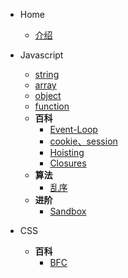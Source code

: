   * Home
    * [介绍](/README.md)

  * Javascript
    * [string](/pages/javascript/string)
    * [array](/pages/javascript/array)
    * [object](/pages/javascript/object)
    * [function](/pages/javascript/function)
    * **百科**
      * [Event-Loop](/pages/javascript/baike/event-loop)
      * [cookie、session](/pages/javascript/baike/difference-of-cookie-session-and-so-on)
      * [Hoisting](/pages/javascript/baike/hoisting)
      * [Closures](/pages/javascript/baike/closures)
    * **算法**
      * [乱序](/pages/javascript/algorithm/sort)
    * **进阶**
      * [Sandbox](/pages/javascript/advanced/sandbox)


  * CSS
    * **百科**
      * [BFC](/pages/css/baike/bfc)
      
